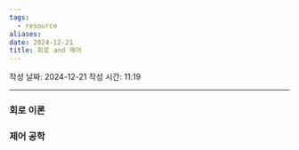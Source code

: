 ```yaml
---
tags:
  - resource
aliases: 
date: 2024-12-21
title: 회로 and 제어
---
```



작성 날짜: 2024-12-21
작성 시간: 11:19

---

### 회로 이론




### 제어 공학
